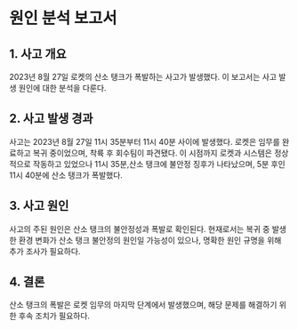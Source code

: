  <!-- 사고의 원인을 분석하고 정리해서 보고서(log_analysis.md)를 Markdown 형태로 작성 -->

# 원인 분석 보고서

## 1. 사고 개요
2023년 8월 27일 로켓의 산소 탱크가 폭발하는 사고가 발생했다. 이 보고서는 사고 발생 원인에 대한 분석을 다룬다.

## 2. 사고 발생 경과
사고는 2023년 8월 27일 11시 35분부터 11시 40분 사이에 발생했다. 
로켓은 임무를 완료하고 복귀 중이었으며, 착륙 후 회수팀이 파견됐다. 
이 시점까지 로켓과 시스템은 정상적으로 작동하고 있었으나
11시 35분,산소 탱크에 불안정 징후가 나타났으며, 5분 후인 11시 40분에 산소 탱크가 폭발했다. 

## 3. 사고 원인
사고의 주된 원인은 산소 탱크의 불안정성과 폭발로 확인된다. 
현재로서는 복귀 중 발생한 환경 변화가 산소 탱크 불안정의 원인일 가능성이 있으나, 
명확한 원인 규명을 위해 추가 조사가 필요하다.

## 4. 결론
산소 탱크의 폭발은 로켓 임무의 마지막 단계에서 발생했으며, 해당 문제를 해결하기 위한 후속 조치가 필요하다.



